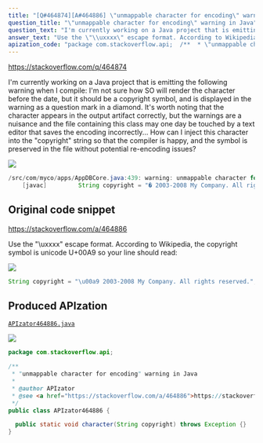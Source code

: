 ```yaml
---
title: "[Q#464874][A#464886] \"unmappable character for encoding\" warning in Java"
question_title: "\"unmappable character for encoding\" warning in Java"
question_text: "I'm currently working on a Java project that is emitting the following warning when I compile: I'm not sure how SO will render the character before the date, but it should be a copyright symbol, and is displayed in the warning as a question mark in a diamond. It's worth noting that the character appears in the output artifact correctly, but the warnings are a nuisance and the file containing this class may one day be touched by a text editor that saves the encoding incorrectly... How can I inject this character into the \"copyright\" string so that the compiler is happy, and the symbol is preserved in the file without potential re-encoding issues?"
answer_text: "Use the \"\\uxxxx\" escape format. According to Wikipedia, the copyright symbol is unicode U+00A9 so your line should read:"
apization_code: "package com.stackoverflow.api;  /**  * \"unmappable character for encoding\" warning in Java  *  * @author APIzator  * @see <a href=\"https://stackoverflow.com/a/464886\">https://stackoverflow.com/a/464886</a>  */ public class APIzator464886 {    public static void character(String copyright) throws Exception {} }"
---
```


https://stackoverflow.com/q/464874

I&#x27;m currently working on a Java project that is emitting the following warning when I compile:
I&#x27;m not sure how SO will render the character before the date, but it should be a copyright symbol, and is displayed in the warning as a question mark in a diamond.
It&#x27;s worth noting that the character appears in the output artifact correctly, but the warnings are a nuisance and the file containing this class may one day be touched by a text editor that saves the encoding incorrectly...
How can I inject this character into the &quot;copyright&quot; string so that the compiler is happy, and the symbol is preserved in the file without potential re-encoding issues?


<div class="code-logo"><img src="/stackoverflow.png" /></div>

```java
/src/com/myco/apps/AppDBCore.java:439: warning: unmappable character for encoding UTF8
    [javac]         String copyright = "� 2003-2008 My Company. All rights reserved.";
```


## Original code snippet

https://stackoverflow.com/a/464886

Use the &quot;\uxxxx&quot; escape format.
According to Wikipedia, the copyright symbol is unicode U+00A9 so your line should read:

<div class="code-logo"><img src="/stackoverflow.png" /></div>

```java
String copyright = "\u00a9 2003-2008 My Company. All rights reserved.";
```

## Produced APIzation

[`APIzator464886.java`](https://github.com/pasqualesalza/apization/raw/main/data/search/APIzator464886.java)

<div class="code-logo"><img src="/apizator.png" /></div>

```java
package com.stackoverflow.api;

/**
 * "unmappable character for encoding" warning in Java
 *
 * @author APIzator
 * @see <a href="https://stackoverflow.com/a/464886">https://stackoverflow.com/a/464886</a>
 */
public class APIzator464886 {

  public static void character(String copyright) throws Exception {}
}

```